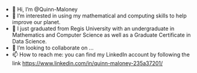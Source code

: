 - 👋 Hi, I’m @Quinn-Maloney
- 👀 I’m interested in using my mathematical and computing skills to help improve our planet.
- 🌱 I just graduated from Regis University with an undergraduate in Mathematics and Computer Science as well as a Graduate Certificate in Data Science. 
- 💞️ I’m looking to collaborate on ...
- 📫 How to reach me: you can find my LinkedIn account by following the link https://www.linkedin.com/in/quinn-maloney-235a37201/

<!---
Quinn-Maloney/Quinn-Maloney is a ✨ special ✨ repository because its `README.md` (this file) appears on your GitHub profile.
You can click the Preview link to take a look at your changes.
--->
